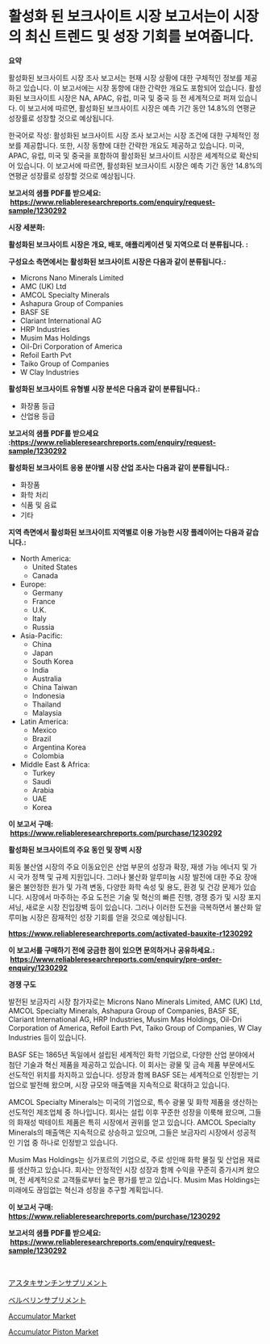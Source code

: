<p><h1>활성화 된 보크사이트 시장 보고서는이 시장의 최신 트렌드 및 성장 기회를 보여줍니다.</h1></p><p><strong>요약</strong></p>
<p><p>활성화된 보크사이트 시장 조사 보고서는 현재 시장 상황에 대한 구체적인 정보를 제공하고 있습니다. 이 보고서에는 시장 동향에 대한 간략한 개요도 포함되어 있습니다. 활성화된 보크사이트 시장은 NA, APAC, 유럽, 미국 및 중국 등 전 세계적으로 퍼져 있습니다. 이 보고서에 따르면, 활성화된 보크사이트 시장은 예측 기간 동안 14.8%의 연평균 성장률로 성장할 것으로 예상됩니다. </p><p>한국어로 작성: 활성화된 보크사이트 시장 조사 보고서는 시장 조건에 대한 구체적인 정보를 제공합니다. 또한, 시장 동향에 대한 간략한 개요도 제공하고 있습니다. 미국, APAC, 유럽, 미국 및 중국을 포함하여 활성화된 보크사이트 시장은 세계적으로 확산되어 있습니다. 이 보고서에 따르면, 활성화된 보크사이트 시장은 예측 기간 동안 14.8%의 연평균 성장률로 성장할 것으로 예상됩니다.</p></p>
<p><strong>보고서의 샘플 PDF를 받으세요: &nbsp;<a href="https://www.reliableresearchreports.com/enquiry/request-sample/1230292">https://www.reliableresearchreports.com/enquiry/request-sample/1230292</a></strong></p>
<p><strong>시장 세분화:</strong></p>
<p><strong> 활성화된 보크사이트 시장은 개요, 배포, 애플리케이션 및 지역으로 더 분류됩니다. :</strong></p>
<p><strong>구성요소 측면에서는 활성화된 보크사이트 시장은 다음과 같이 분류됩니다.:</strong></p>
<p><ul><li>Microns Nano Minerals Limited</li><li>AMC (UK) Ltd</li><li>AMCOL Specialty Minerals</li><li>Ashapura Group of Companies</li><li>BASF SE</li><li>Clariant International AG</li><li>HRP Industries</li><li>Musim Mas Holdings</li><li>Oil-Dri Corporation of America</li><li>Refoil Earth Pvt</li><li>Taiko Group of Companies</li><li>W Clay Industries</li></ul></p>
<p><strong> 활성화된 보크사이트 유형별 시장 분석은 다음과 같이 분류됩니다.:</strong></p>
<p><ul><li>화장품 등급</li><li>산업용 등급</li></ul></p>
<p><strong>보고서의 샘플 PDF를 받으세요 :<a href="https://www.reliableresearchreports.com/enquiry/request-sample/1230292">https://www.reliableresearchreports.com/enquiry/request-sample/1230292</a></strong></p>
<p><strong> 활성화된 보크사이트 응용 분야별 시장 산업 조사는 다음과 같이 분류됩니다.:</strong></p>
<p><ul><li>화장품</li><li>화학 처리</li><li>식품 및 음료</li><li>기타</li></ul></p>
<p><strong>지역 측면에서 활성화된 보크사이트 지역별로 이용 가능한 시장 플레이어는 다음과 같습니다.:</strong></p>
<p><ul>
    <li>
        North America:
        <ul>
            <li>United States</li>
            <li>Canada</li>
        </ul>
    </li>
    <li>
        Europe:
        <ul>
            <li>Germany</li>
            <li>France</li>
            <li>U.K.</li>
            <li>Italy</li>
            <li>Russia</li>
        </ul>
    </li>
    <li>
        Asia-Pacific:
        <ul>
            <li>China</li>
            <li>Japan</li>
            <li>South Korea</li>
            <li>India</li>
            <li>Australia</li>
            <li>China Taiwan</li>
            <li>Indonesia</li>
            <li>Thailand</li>
            <li>Malaysia</li>
        </ul>
    </li>
    <li>
        Latin America:
        <ul>
            <li>Mexico</li>
            <li>Brazil</li>
            <li>Argentina Korea</li>
            <li>Colombia</li>
        </ul>
    </li>
    <li>
        Middle East & Africa:
        <ul>
            <li>Turkey</li>
            <li>Saudi</li>
            <li>Arabia</li>
            <li>UAE</li>
            <li>Korea</li>
        </ul>
    </li>
    </ul></p>
<p><strong>이 보고서 구매: &nbsp;<a href="https://www.reliableresearchreports.com/purchase/1230292">https://www.reliableresearchreports.com/purchase/1230292</a></strong></p>
<p><strong>활성화된 보크사이트의 주요 동인 및 장벽 시장</strong></p>
<p><p>회동 불산염 시장의 주요 이동요인은 산업 부문의 성장과 확장, 재생 가능 에너지 및 가시 국가 정책 및 규제 지원입니다. 그러나 불산화 알루미늄 시장 발전에 대한 주요 장애물은 불안정한 원가 및 가격 변동, 다양한 화학 속성 및 용도, 환경 및 건강 문제가 있습니다. 시장에서 마주하는 주요 도전은 기술 및 혁신의 빠른 진행, 경쟁 증가 및 시장 포지셔닝, 새로운 시장 진입장벽 등이 있습니다. 그러나 이러한 도전을 극복하면서 불산화 알루미늄 시장은 잠재적인 성장 기회를 얻을 것으로 예상됩니다.</p></p>
<p><strong><a href="https://www.reliableresearchreports.com/activated-bauxite-r1230292">https://www.reliableresearchreports.com/activated-bauxite-r1230292</a></strong></p>
<p><strong>이 보고서를 구매하기 전에 궁금한 점이 있으면 문의하거나 공유하세요.: &nbsp;<a href="https://www.reliableresearchreports.com/enquiry/pre-order-enquiry/1230292">https://www.reliableresearchreports.com/enquiry/pre-order-enquiry/1230292</a></strong></p>
<p><strong>경쟁 구도</strong></p>
<p><p>발전된 보금자리 시장 참가자로는 Microns Nano Minerals Limited, AMC (UK) Ltd, AMCOL Specialty Minerals, Ashapura Group of Companies, BASF SE, Clariant International AG, HRP Industries, Musim Mas Holdings, Oil-Dri Corporation of America, Refoil Earth Pvt, Taiko Group of Companies, W Clay Industries 등이 있습니다. </p><p>BASF SE는 1865년 독일에서 설립된 세계적인 화학 기업으로, 다양한 산업 분야에서 첨단 기술과 혁신 제품을 제공하고 있습니다. 이 회사는 광물 및 금속 제품 부문에서도 선도적인 위치를 차지하고 있습니다. 성장과 함께 BASF SE는 세계적으로 인정받는 기업으로 발전해 왔으며, 시장 규모와 매출액을 지속적으로 확대하고 있습니다.</p><p>AMCOL Specialty Minerals는 미국의 기업으로, 특수 광물 및 화학 제품을 생산하는 선도적인 제조업체 중 하나입니다. 회사는 설립 이후 꾸준한 성장을 이룩해 왔으며, 그들의 화재성 박테이트 제품은 특히 시장에서 권위를 얻고 있습니다. AMCOL Specialty Minerals의 매출액은 지속적으로 상승하고 있으며, 그들은 보금자리 시장에서 성공적인 기업 중 하나로 인정받고 있습니다.</p><p>Musim Mas Holdings는 싱가포르의 기업으로, 주로 성인매 화학 물질 및 산업용 재료를 생산하고 있습니다. 회사는 안정적인 시장 성장과 함께 수익을 꾸준히 증가시켜 왔으며, 전 세계적으로 고객들로부터 높은 평가를 받고 있습니다. Musim Mas Holdings는 미래에도 끊임없는 혁신과 성장을 추구할 계획입니다.</p></p>
<p><strong>이 보고서 구매: &nbsp; <a href="https://www.reliableresearchreports.com/purchase/1230292">https://www.reliableresearchreports.com/purchase/1230292</a></strong></p>
<p><strong>보고서의 샘플 PDF를 받으세요: &nbsp;<a href="https://www.reliableresearchreports.com/enquiry/request-sample/1230292">https://www.reliableresearchreports.com/enquiry/request-sample/1230292</a></strong><strong></strong></p>
<p>&nbsp;</p>
<p><p><a href="https://github.com/KaydenJohns1964/Market-Research-Report-List-1/blob/main/222143733931.md">アスタキサンチンサプリメント</a></p><p><a href="https://github.com/marbadji/Market-Research-Report-List-1/blob/main/911538233930.md">ベルベリンサプリメント</a></p><p><a href="https://github.com/santosh758595/Market-Research-Report-List-4/blob/main/accumulator-market.md">Accumulator Market</a></p><p><a href="https://github.com/elizabethdagraca/Market-Research-Report-List-3/blob/main/accumulator-piston-market.md">Accumulator Piston Market</a></p></p>